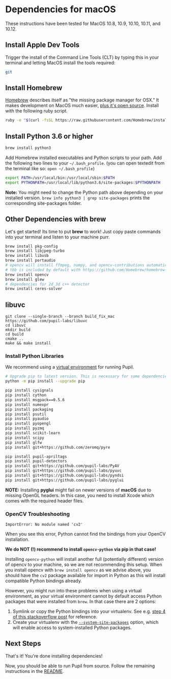 # Dependencies for macOS

These instructions have been tested for MacOS 10.8, 10.9, 10.10, 10.11, and 10.12.

## Install Apple Dev Tools

Trigger the install of the Command Line Tools (CLT) by typing this in your terminal and letting MacOS install the tools required:

```sh
git
```

## Install Homebrew
[Homebrew](http://brew.sh/) describes itself as "the missing package manager for OSX."  It makes development on MacOS much easier, [plus it's open source](https://github.com/Homebrew/homebrew).  Install with the following ruby script.

```sh
ruby -e "$(curl -fsSL https://raw.githubusercontent.com/Homebrew/install/master/install)"
```

## Install Python 3.6 or higher

```sh
brew install python3
```

Add Homebrew installed executables and Python scripts to your path. Add the following two lines to your `~/.bash_profile`. (you can open textedit from the terminal like so: `open ~/.bash_profile`)

```sh
export PATH=/usr/local/bin:/usr/local/sbin:$PATH
export PYTHONPATH=/usr/local/lib/python3.6/site-packages:$PYTHONPATH
```

**Note:** You might need to change the Python path above depending on your installed version. `brew info python3 | grep site-packages` prints the corresponding site-packages folder.


## Other Dependencies with brew

Let's get started! Its time to put **brew** to work! Just copy paste commands into your terminal and listen to your machine purr.

```sh
brew install pkg-config
brew install libjpeg-turbo
brew install libusb
brew install portaudio
# opencv will install ffmpeg, numpy, and opencv-contributions automatically
# tbb is included by default with https://github.com/Homebrew/homebrew-core/pull/20101
brew install opencv
brew install glew
# dependencies for 2d_3d c++ detector
brew install ceres-solver
```

## libuvc
```
git clone --single-branch --branch build_fix_mac https://github.com/pupil-labs/libuvc
cd libuvc
mkdir build
cd build
cmake ..
make && make install
```

### Install Python Libraries

We recommend using a [virtual environment](https://docs.python.org/3/tutorial/venv.html) for running Pupil.

```sh
# Upgrade pip to latest version. This is necessary for some dependencies.
python -m pip install --upgrade pip

pip install cysignals
pip install cython
pip install msgpack==0.5.6
pip install numexpr
pip install packaging
pip install psutil
pip install pyaudio
pip install pyopengl
pip install pyzmq
pip install scikit-learn
pip install scipy
pip install glfw
pip install git+https://github.com/zeromq/pyre

pip install pupil-apriltags
pip install pupil-detectors
pip install git+https://github.com/pupil-labs/PyAV
pip install git+https://github.com/pupil-labs/pyuvc
pip install git+https://github.com/pupil-labs/pyndsi
pip install git+https://github.com/pupil-labs/pyglui
```

**NOTE:** Installing **pyglui** might fail on newer versions of **macOS** due to missing OpenGL headers. In this case, you need to install Xcode which comes with the required header files.

### OpenCV Troubleshooting
`ImportError: No module named 'cv2'`
  
When you see this error, Python cannot find the bindings from your OpenCV installation.

**We do NOT (!) recommend to install `opencv-python` via pip in that case!** 

Installing `opencv-python` will install another full (potentially different) version of opencv to your machine, so we are not recommending this setup.
When you install opencv with `brew install opencv` as we advise above, you should have the `cv2` package available for import in Python as this will install compatible Python bindings already.

However, you might run into these problems when using a virtual environment, as your virtual environment cannot by default access Python packages that were installed from `brew`.
In that case there are 2 options:

1. Symlink or copy the Python bindings into your virtualenv. See e.g. [step 4 of this stackoverflow post](https://stackoverflow.com/a/37190408) for reference.
2. Create your virtualenv with the [`--system-site-packages`](https://virtualenv.pypa.io/en/latest/userguide/#the-system-site-packages-option) option, which will enable access to system-installed Python packages.

## Next Steps

That's it! You're done installing dependencies!

Now, you should be able to run Pupil from source. Follow the remaining instructions in the [README](../README.md).
